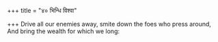 +++
title = "४० भिन्धि विश्वा"

+++
Drive all our enemies away, smite down the foes who press around,  
     And bring the wealth for which we long: